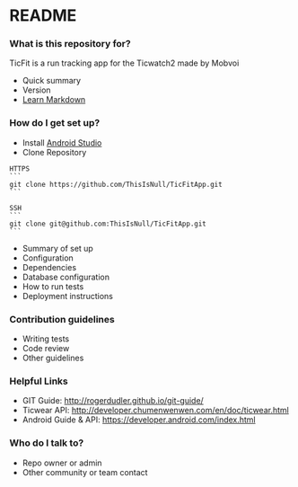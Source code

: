 # README #

### What is this repository for? ###

TicFit is a run tracking app for the Ticwatch2 made by Mobvoi

* Quick summary
* Version
* [Learn Markdown](https://bitbucket.org/tutorials/markdowndemo)

### How do I get set up? ###

* Install [Android Studio](https://developer.android.com/studio/index.html)
* Clone Repository
<p>

    HTTPS
    ```
    git clone https://github.com/ThisIsNull/TicFitApp.git
    ```
  
    SSH
    ```
    git clone git@github.com:ThisIsNull/TicFitApp.git
    ```
    
</p>


* Summary of set up
* Configuration
* Dependencies
* Database configuration
* How to run tests
* Deployment instructions

### Contribution guidelines ###

* Writing tests
* Code review
* Other guidelines

### Helpful Links ###

* GIT Guide: http://rogerdudler.github.io/git-guide/
* Ticwear API: http://developer.chumenwenwen.com/en/doc/ticwear.html
* Android Guide & API: https://developer.android.com/index.html

### Who do I talk to? ###

* Repo owner or admin
* Other community or team contact
